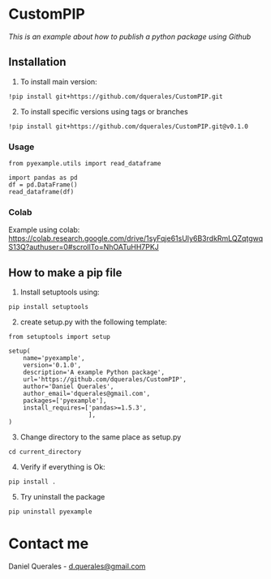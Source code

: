# CustomPIP

*This is an example about how to publish a python package using Github*

## Installation

1. To install main version:
```
!pip install git+https://github.com/dquerales/CustomPIP.git
```
2. To install specific versions using tags or branches
```
!pip install git+https://github.com/dquerales/CustomPIP.git@v0.1.0
```

### Usage

```
from pyexample.utils import read_dataframe
```
```
import pandas as pd
df = pd.DataFrame()
read_dataframe(df)
```

### Colab

Example using colab: https://colab.research.google.com/drive/1syFqje61sUIy6B3rdkRmLQZqtgwqS13Q?authuser=0#scrollTo=NhOATuHH7PKJ


## How to make a pip file

1. Install setuptools using:

```
pip install setuptools
```

2. create setup.py with the following template:
```
from setuptools import setup

setup(
    name='pyexample',
    version='0.1.0',    
    description='A example Python package',
    url='https://github.com/dquerales/CustomPIP',
    author='Daniel Querales',
    author_email='dquerales@gmail.com',    
    packages=['pyexample'],
    install_requires=['pandas>=1.5.3',
                      ],
)    
```

3. Change directory to the same place as setup.py
```
cd current_directory
```

4. Verify if everything is Ok:
   
```
pip install .
```

5. Try uninstall the package
```
pip uninstall pyexample
```

# Contact me
Daniel Querales - d.querales@gmail.com
